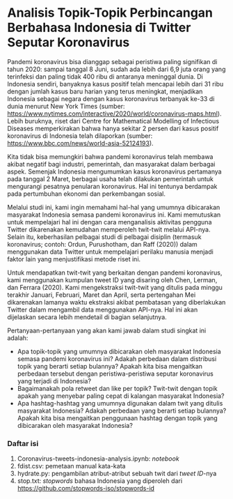 # Analisis Topik-Topik Perbincangan Berbahasa Indonesia di Twitter Seputar Koronavirus

Pandemi koronavirus bisa dianggap sebagai peristiwa paling signifikan di tahun 2020: sampai tanggal 8 Juni, sudah ada lebih dari 6,9 juta orang yang terinfeksi dan paling tidak 400 ribu di antaranya meninggal dunia. Di Indonesia sendiri, banyaknya kasus positif telah mencapai lebih dari 31 ribu dengan jumlah kasus baru harian yang terus meningkat, menjadikan Indonesia sebagai negara dengan kasus koronavirus terbanyak ke-33 di dunia menurut New York Times (sumber: https://www.nytimes.com/interactive/2020/world/coronavirus-maps.html). Lebih buruknya, riset dari Centre for Mathematical Modelling of Infectious Diseases memperkirakan bahwa hanya sekitar 2 persen dari kasus positif koronavirus di Indonesia telah dilaporkan (sumber: https://www.bbc.com/news/world-asia-52124193).

Kita tidak bisa memungkiri bahwa pandemi koronavirus telah membawa akibat negatif bagi industri, pemerintah, dan masyarakat dalam berbagai aspek. Semenjak Indonesia mengumumkan kasus koronavirus pertamanya pada tanggal 2 Maret, berbagai usaha telah dilakukan pemerintah untuk mengurangi pesatnya penularan koronavirus. Hal ini tentunya berdampak pada pertumbuhan ekonomi dan perkembangan sosial.

Melalui studi ini, kami ingin memahami hal-hal yang umumnya dibicarakan masyarakat Indonesia semasa pandemi koronavirus ini. Kami memutuskan untuk mempelajari hal ini dengan cara menganalisis aktivitas pengguna Twitter dikarenakan kemudahan memperoleh twit-twit melalui API-nya. Selain itu, keberhasilan pelbagai studi di pelbagai disiplin (termasuk koronavirus; contoh: Ordun, Purushotham, dan Raff (2020)) dalam menggunakan data Twitter untuk mempelajari perilaku manusia menjadi faktor lain yang menjustifikasi metode riset ini.

Untuk mendapatkan twit-twit yang berkaitan dengan pandemi koronavirus, kami menggunakan kumpulan tweet ID yang disaring oleh Chen, Lerman, dan Ferrara (2020). Kami mengekstraksi twit-twit yang ditulis pada minggu terakhir Januari, Februari, Maret dan April, serta pertengahan Mei dikarenakan lamanya waktu ekstraksi akibat pembatasan yang diberlakukan Twitter dalam mengambil data menggunakan API-nya. Hal ini akan dijelaskan secara lebih mendetail di bagian selanjutnya.

Pertanyaan-pertanyaan yang akan kami jawab dalam studi singkat ini adalah:
- Apa topik-topik yang umumnya dibicarakan oleh masyarakat Indonesia semasa pandemi koronavirus ini? Adakah perbedaan dalam distribusi topik yang berarti setiap bulannya? Apakah kita bisa mengaitkan perbedaan tersebut dengan peristiwa-peristiwa seputar koronavirus yang terjadi di Indonesia?
- Bagaimanakah pola retweet dan like per topik? Twit-twit dengan topik apakah yang menyebar paling cepat di kalangan masyarakat Indonesia?
- Apa hashtag-hashtag yang umumnya digunakan dalam twit yang ditulis masyarakat Indonesia? Adakah perbedaan yang berarti setiap bulannya? Apakah kita bisa mengaitkan penggunaan hashtag dengan topik yang dibicarakan oleh masyarakat Indonesia?

### Daftar isi
1. Coronavirus-tweets-indonesia-analysis.ipynb: _notebook_
2. fdist.csv: pemetaan manual kata-kata
3. hydrate.py: pengambilan atribut-atribut sebuah twit dari _tweet ID_-nya
4. stop.txt: _stopwords_ bahasa Indonesia yang diperoleh dari https://github.com/stopwords-iso/stopwords-id
